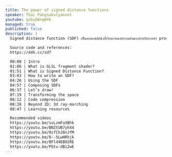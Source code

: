 ```yaml
---
title: The power of signed distance functions
speaker: Thai Pangsakulyanont
youtube: qzbyQAnqWYk
managed: true
published: false
description: |
  Signed distance function (SDF) เป็นคอนเซปต์นึงที่เรียบง่ายแต่ทรงพลังมากสำหรับการทำ procedural graphic รูปที่ใช้เปิดตัวงานตอนแรกก็สร้างด้วย SDF

  Source code and references:
  https://d4h.cc/sdf

  00:00 | Intro
  01:06 | What is GLSL fragment shader?
  01:51 | What is Signed Distance Function?
  03:03 | How to write an SDF?
  04:26 | Using the SDF
  04:57 | Composing SDFs
  06:37 | Let’s draw!
  07:19 | Transforming the space
  08:12 | Code compression
  08:28 | Beyond 2D: 3d ray-marching
  08:47 | Learning resources

  Recommended videos
  https://youtu.be/svLzmFuSBhk
  https://youtu.be/BNZtUB7yhX4
  https://youtu.be/0ifChJ0nJfM
  https://youtu.be/8--5LwHRhjk
  https://youtu.be/BFld4EBO2RE
  https://youtu.be/PGtv-dBi2wE
---
```

